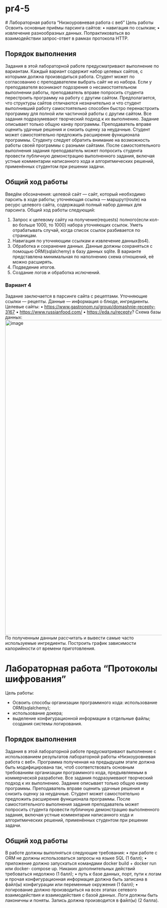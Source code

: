 # pr4-5
# Лабораторная работа “Низкоуровневая работа с веб”
Цель работы
Освоить основные приёмы парсинга сайтов: 
• навигация по ссылкам;
• извлечение разнообразных данных.
Попрактиковаться во взаимодействии запрос-ответ в рамках протокола HTTP.
## Порядок выполнения
Задания в этой лабораторной работе предусматривают выполнение по вариантам. Каждый вариант содержит набор целевых сайтов, с которыми должна производиться работа. Студент может по согласованию с преподавателем выбрать сайт не из набора. Если у преподавателя возникают подозрения о несамостоятельном выполнении работы, преподаватель вправе попросить студента перестроить программу на работу с другим сайтом. Предполагается, что структуры сайтов отличаются незначительно и что студент выполнивший работу самостоятельно способен быстро перенастроить программу для полной или частичной работы с другим сайтом. Все задания подразумевают творческий подход к их выполнению. Задание описывает только общую канву программы. Преподаватель вправе оценить удачные решения и снизить оценку за неудачные. Студент может самостоятельно предложить расширение функционала программы. Студенту следует обратить внимание на возможность работы своей программы с разными сайтами. После самостоятельного выполнения задания преподаватель может попросить студента провести публичную демонстрацию выполненного задания, включая устные комментарии написанного хода и алгоритмических решений, применённых студентом при решении задачи.
## Общий ход работы
Введём обозначения:
целевой сайт — сайт, который необходимо парсить в ходе работы;
уточняющая ссылка — маршрут(route) на ресурс целевого сайта, содержащий полный набор данных для парсинга.
Общий ход работы следующий:
1. Запрос к целевому сайту на получение(requests) полного(если кол-во больше 1000, то 1000) набора уточняющих ссылок. Уметь отрабатывать случай, когда список ссылок разбивается по страницам.
2. Навигация по уточняющим ссылкам и извлечение данных(bs4).
3. Обработка и сохранение данных. Данные должны сохраняться с помощью ORM(sqlalchemy) в базу данных sqlite. В варианте представлена минимальная по наполнению схема отношений, её можно расширять.
4. Подведение итогов.
5. Создание логов и обработка ислючений.
### Вариант 4
Задание заключается в парсинге сайта с рецептами. Уточняющие ссылки — рецепты. Данные — информация о блюде, ингредиенты.
Целевые сайты:
• https://www.gastronom.ru/group/domashnie-recepty-3167 
• https://www.russianfood.com/
• https://eda.ru/recepty? 
Схема базы данных:
<img width="1014" alt="image" src="https://github.com/cujjjodoesntexist/pr4-5/assets/104312968/9433350e-242e-431c-91b6-c94418a239ed">
По полученным данным рассчитать и вывести самые часто используемые ингредиенты. Построить график зависимости калорийности от времени приготовления.
# Лабораторная работа “Протоколы шифрования”
Цель работы:
- Освоить способы организации программного кода: использование ORM(sqlalchemy);
- использование докера;
- выделение конфигурационной информации в отдельные файлы; создания системы логирования.
## Порядок выполнения
Задания в этой лабораторной работе предусматривают выполнение с использованием результатов лабораторной работы «Низкоуровневая работа с веб». Программа полученная на предыдущем этапе должна быть модифицирована так, чтоб соответствовать основным требованиям организации программного кода, предъявляемым в коммерческой разработке. Все задания подразумевают творческий подход к их выполнению. Задание описывает только общую канву программы. Преподаватель вправе оценить удачные решения и снизить оценку за неудачные. Студент может самостоятельно предложить расширение функционала программы. После самостоятельного выполнения задания преподаватель может попросить студента провести публичную демонстрацию выполненного задания, включая устные комментарии написанного хода и алгоритмических решений, применённых студентом при решении задачи.
## Общий ход работы
В работе должны выполняться следующие требования:
• при работе с ORM не должны использоваться запросы на языке SQL (1 балл);
• приложение должно запускаться командами docker build + docker run или docker- compose up. Никаких дополнительных действий требоваться недолжно (1 балл);
• путь к базе данных, порт, пути к логам и прочая конфигурационная информация должна быть записана в файл(ы) конфигурации или переменные окружения (1 балл);
• логирование должно производиться на всех этапах сетевого взаимодействия и взаимодействия с базой данных. Логи должны быть лаконичны и поняты. Запись должна производится в файл(ы) (2 балла).
